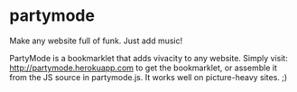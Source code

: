 partymode
=========

Make any website full of funk.  Just add music!

PartyMode is a bookmarklet that adds vivacity to any website.  Simply visit: http://partymode.herokuapp.com to get the bookmarklet, or assemble it from the JS source in partymode.js.
It works well on picture-heavy sites. ;)
